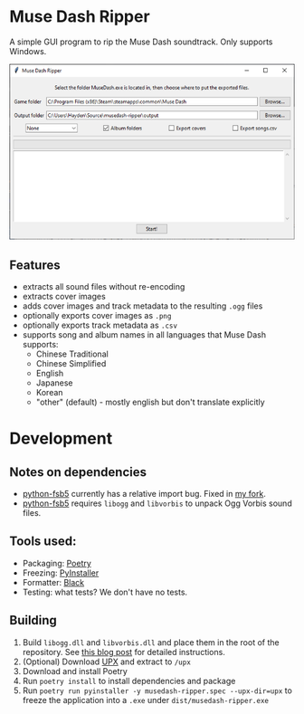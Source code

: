 # Muse Dash Ripper

A simple GUI program to rip the Muse Dash soundtrack. Only supports Windows.

![Screenshot](/screenshot.png)

## Features

* extracts all sound files without re-encoding
* extracts cover images
* adds cover images and track metadata to the resulting `.ogg` files
* optionally exports cover images as `.png`
* optionally exports track metadata as `.csv`
* supports song and album names in all languages that Muse Dash supports:
	* Chinese Traditional
	* Chinese Simplified
	* English
	* Japanese
	* Korean
	* "other" (default) - mostly english but don't translate explicitly

# Development

## Notes on dependencies

* [python-fsb5](https://github.com/hearthsim/python-fsb5) currently has a relative import bug. Fixed in [my fork](https://github.com/HearthSim/python-fsb5/pull/17).
* [python-fsb5](https://github.com/hearthsim/python-fsb5) requires `libogg` and `libvorbis` to unpack Ogg Vorbis sound files.

## Tools used:

* Packaging: [Poetry](https://python-poetry.org/)
* Freezing: [PyInstaller](https://pyinstaller.org/en/stable/)
* Formatter: [Black](https://github.com/psf/black)
* Testing: what tests? We don't have no tests.

## Building

1. Build `libogg.dll` and `libvorbis.dll` and place them in the root of the repository. See [this blog post](https://deltaepsilon.ca/posts/compiling-libogg-libvorbis-for-dummies/) for detailed instructions.
2. (Optional) Download [UPX](https://upx.github.io/) and extract to `/upx`
3. Download and install Poetry
4. Run `poetry install` to install dependencies and package
5. Run `poetry run pyinstaller -y musedash-ripper.spec --upx-dir=upx` to freeze the application into a `.exe` under `dist/musedash-ripper.exe`
